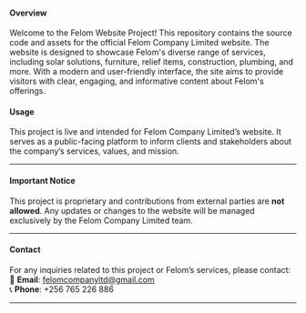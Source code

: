 #### **Overview**  
Welcome to the Felom Website Project! This repository contains the source code and assets for the official Felom Company Limited website. The website is designed to showcase Felom's diverse range of services, including solar solutions, furniture, relief items, construction, plumbing, and more. With a modern and user-friendly interface, the site aims to provide visitors with clear, engaging, and informative content about Felom's offerings.  


#### **Usage**  
This project is live and intended for Felom Company Limited’s website. It serves as a public-facing platform to inform clients and stakeholders about the company’s services, values, and mission.  

---

#### **Important Notice**  
This project is proprietary and contributions from external parties are **not allowed**. Any updates or changes to the website will be managed exclusively by the Felom Company Limited team.  

---

#### **Contact**  
For any inquiries related to this project or Felom’s services, please contact:  
📧 **Email**: [felomcompanyltd@gmail.com](mailto:felomcompanyltd@gmail.com)  
📞 **Phone**: +256 765 226 886  

---

 
